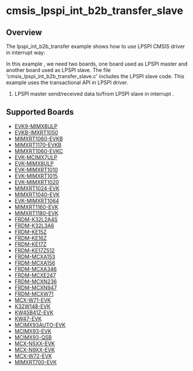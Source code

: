 # cmsis_lpspi_int_b2b_transfer_slave

## Overview
The lpspi_int_b2b_transfer example shows how to use LPSPI CMSIS driver in interrupt way:

In this example , we need two boards, one board used as LPSPI master and another board used as LPSPI slave.
The file 'cmsis_lpspi_int_b2b_transfer_slave.c' includes the LPSPI slave code.
This example uses the transactional API in LPSPI driver.

1. LPSPI master send/received data to/from LPSPI slave in interrupt .

## Supported Boards
- [EVK9-MIMX8ULP](../../../../_boards/evk9mimx8ulp/cmsis_driver_examples/lpspi/int_b2b_transfer/slave/example_board_readme.md)
- [EVKB-IMXRT1050](../../../../_boards/evkbimxrt1050/cmsis_driver_examples/lpspi/int_b2b_transfer/slave/example_board_readme.md)
- [MIMXRT1060-EVKB](../../../../_boards/evkbmimxrt1060/cmsis_driver_examples/lpspi/int_b2b_transfer/slave/example_board_readme.md)
- [MIMXRT1170-EVKB](../../../../_boards/evkbmimxrt1170/cmsis_driver_examples/lpspi/int_b2b_transfer/slave/example_board_readme.md)
- [MIMXRT1060-EVKC](../../../../_boards/evkcmimxrt1060/cmsis_driver_examples/lpspi/int_b2b_transfer/slave/example_board_readme.md)
- [EVK-MCIMX7ULP](../../../../_boards/evkmcimx7ulp/cmsis_driver_examples/lpspi/int_b2b_transfer/slave/example_board_readme.md)
- [EVK-MIMX8ULP](../../../../_boards/evkmimx8ulp/cmsis_driver_examples/lpspi/int_b2b_transfer/slave/example_board_readme.md)
- [EVK-MIMXRT1010](../../../../_boards/evkmimxrt1010/cmsis_driver_examples/lpspi/int_b2b_transfer/slave/example_board_readme.md)
- [EVK-MIMXRT1015](../../../../_boards/evkmimxrt1015/cmsis_driver_examples/lpspi/int_b2b_transfer/slave/example_board_readme.md)
- [EVK-MIMXRT1020](../../../../_boards/evkmimxrt1020/cmsis_driver_examples/lpspi/int_b2b_transfer/slave/example_board_readme.md)
- [MIMXRT1024-EVK](../../../../_boards/evkmimxrt1024/cmsis_driver_examples/lpspi/int_b2b_transfer/slave/example_board_readme.md)
- [MIMXRT1040-EVK](../../../../_boards/evkmimxrt1040/cmsis_driver_examples/lpspi/int_b2b_transfer/slave/example_board_readme.md)
- [EVK-MIMXRT1064](../../../../_boards/evkmimxrt1064/cmsis_driver_examples/lpspi/int_b2b_transfer/slave/example_board_readme.md)
- [MIMXRT1160-EVK](../../../../_boards/evkmimxrt1160/cmsis_driver_examples/lpspi/int_b2b_transfer/slave/example_board_readme.md)
- [MIMXRT1180-EVK](../../../../_boards/evkmimxrt1180/cmsis_driver_examples/lpspi/int_b2b_transfer/slave/example_board_readme.md)
- [FRDM-K32L2A4S](../../../../_boards/frdmk32l2a4s/cmsis_driver_examples/lpspi/int_b2b_transfer/slave/example_board_readme.md)
- [FRDM-K32L3A6](../../../../_boards/frdmk32l3a6/cmsis_driver_examples/lpspi/int_b2b_transfer/slave/example_board_readme.md)
- [FRDM-KE15Z](../../../../_boards/frdmke15z/cmsis_driver_examples/lpspi/int_b2b_transfer/slave/example_board_readme.md)
- [FRDM-KE16Z](../../../../_boards/frdmke16z/cmsis_driver_examples/lpspi/int_b2b_transfer/slave/example_board_readme.md)
- [FRDM-KE17Z](../../../../_boards/frdmke17z/cmsis_driver_examples/lpspi/int_b2b_transfer/slave/example_board_readme.md)
- [FRDM-KE17Z512](../../../../_boards/frdmke17z512/cmsis_driver_examples/lpspi/int_b2b_transfer/slave/example_board_readme.md)
- [FRDM-MCXA153](../../../../_boards/frdmmcxa153/cmsis_driver_examples/lpspi/int_b2b_transfer/slave/example_board_readme.md)
- [FRDM-MCXA156](../../../../_boards/frdmmcxa156/cmsis_driver_examples/lpspi/int_b2b_transfer/slave/example_board_readme.md)
- [FRDM-MCXA346](../../../../_boards/frdmmcxa346/cmsis_driver_examples/lpspi/int_b2b_transfer/slave/example_board_readme.md)
- [FRDM-MCXE247](../../../../_boards/frdmmcxe247/cmsis_driver_examples/lpspi/int_b2b_transfer/slave/example_board_readme.md)
- [FRDM-MCXN236](../../../../_boards/frdmmcxn236/cmsis_driver_examples/lpspi/int_b2b_transfer/slave/example_board_readme.md)
- [FRDM-MCXN947](../../../../_boards/frdmmcxn947/cmsis_driver_examples/lpspi/int_b2b_transfer/slave/example_board_readme.md)
- [FRDM-MCXW71](../../../../_boards/frdmmcxw71/cmsis_driver_examples/lpspi/int_b2b_transfer/slave/example_board_readme.md)
- [MCX-W71-EVK](../../../../_boards/mcxw71evk/cmsis_driver_examples/lpspi/int_b2b_transfer/slave/example_board_readme.md)
- [K32W148-EVK](../../../../_boards/k32w148evk/cmsis_driver_examples/lpspi/int_b2b_transfer/slave/example_board_readme.md)
- [KW45B41Z-EVK](../../../../_boards/kw45b41zevk/cmsis_driver_examples/lpspi/int_b2b_transfer/slave/example_board_readme.md)
- [KW47-EVK](../../../../_boards/kw47evk/cmsis_driver_examples/lpspi/int_b2b_transfer/slave/example_board_readme.md)
- [MCIMX93AUTO-EVK](../../../../_boards/mcimx93autoevk/cmsis_driver_examples/lpspi/int_b2b_transfer/slave/example_board_readme.md)
- [MCIMX93-EVK](../../../../_boards/mcimx93evk/cmsis_driver_examples/lpspi/int_b2b_transfer/slave/example_board_readme.md)
- [MCIMX93-QSB](../../../../_boards/mcimx93qsb/cmsis_driver_examples/lpspi/int_b2b_transfer/slave/example_board_readme.md)
- [MCX-N5XX-EVK](../../../../_boards/mcxn5xxevk/cmsis_driver_examples/lpspi/int_b2b_transfer/slave/example_board_readme.md)
- [MCX-N9XX-EVK](../../../../_boards/mcxn9xxevk/cmsis_driver_examples/lpspi/int_b2b_transfer/slave/example_board_readme.md)
- [MCX-W72-EVK](../../../../_boards/mcxw72evk/cmsis_driver_examples/lpspi/int_b2b_transfer/slave/example_board_readme.md)
- [MIMXRT700-EVK](../../../../_boards/mimxrt700evk/cmsis_driver_examples/lpspi/int_b2b_transfer/slave/example_board_readme.md)
